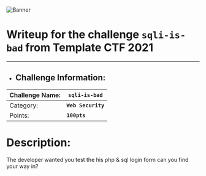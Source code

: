 <!-- Banner is optional -->
   <br> ![Banner](https://media.giphy.com/media/rgvhPWhCzT2DEeKmkO/giphy.gif?cid=790b76117afae56240a0a968b60c6eebe6cd664672a6c895&rid=giphy.gif&ct=g)
   
# Writeup for the challenge `sqli-is-bad` from Template CTF 2021
----

- ## Challenge Information:

| Challenge Name: | **`sqli-is-bad`** |
| -----------     | ----------- |
| Category:       | **`Web Security`** |
| Points:         | **`100pts`**
<!-- The author is optional -->
<!--| Author:         | **`0xRar`**-->

# Description: 
The developer wanted you test the his php & sql login form can you find your way in?
